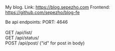 My blog.
Link: https://blog.sepezho.com
Frontend: https://github.com/sepezho/blog-fe

Be api endpoints:
PORT: 4646 <br />
<br />
GET /api/list/ <br />
GET /api/status/ <br />
POST /api/post/ ("id" for post in body) <br />
